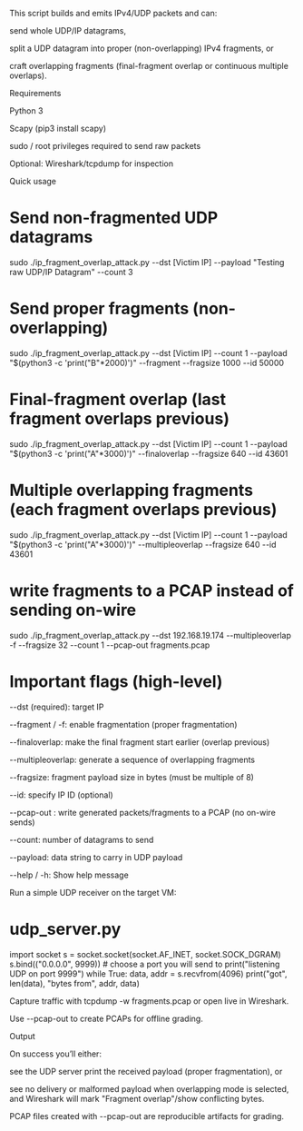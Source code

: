 This script builds and emits IPv4/UDP packets and can:

send whole UDP/IP datagrams,

split a UDP datagram into proper (non-overlapping) IPv4 fragments, or

craft overlapping fragments (final-fragment overlap or continuous multiple overlaps).

Requirements

Python 3

Scapy (pip3 install scapy)

sudo / root privileges required to send raw packets

Optional: Wireshark/tcpdump for inspection

Quick usage
# Send non-fragmented UDP datagrams

sudo ./ip_fragment_overlap_attack.py --dst [Victim IP] --payload "Testing raw UDP/IP Datagram" --count 3

# Send proper fragments (non-overlapping)

sudo ./ip_fragment_overlap_attack.py --dst [Victim IP] --count 1 --payload "$(python3 -c 'print("B"*2000)')" --fragment --fragsize 1000 --id 50000

# Final-fragment overlap (last fragment overlaps previous)

sudo ./ip_fragment_overlap_attack.py --dst [Victim IP] --count 1 --payload "$(python3 -c 'print("A"*3000)')" --finaloverlap --fragsize 640 --id 43601

# Multiple overlapping fragments (each fragment overlaps previous)

sudo ./ip_fragment_overlap_attack.py --dst [Victim IP] --count 1 --payload "$(python3 -c 'print("A"*3000)')" --multipleoverlap --fragsize 640 --id 43601

# write fragments to a PCAP instead of sending on-wire
sudo ./ip_fragment_overlap_attack.py --dst 192.168.19.174 --multipleoverlap -f --fragsize 32 --count 1 --pcap-out fragments.pcap


# Important flags (high-level)

--dst (required): target IP

--fragment / -f: enable fragmentation (proper fragmentation)

--finaloverlap: make the final fragment start earlier (overlap previous)

--multipleoverlap: generate a sequence of overlapping fragments

--fragsize: fragment payload size in bytes (must be multiple of 8)

--id: specify IP ID (optional)

--pcap-out <file>: write generated packets/fragments to a PCAP (no on-wire sends)

--count: number of datagrams to send

--payload: data string to carry in UDP payload

--help / -h: Show help message

Run a simple UDP receiver on the target VM:

# udp_server.py

import socket
s = socket.socket(socket.AF_INET, socket.SOCK_DGRAM)
s.bind(("0.0.0.0", 9999))    # choose a port you will send to
print("listening UDP on port 9999")
while True:
    data, addr = s.recvfrom(4096)
    print("got", len(data), "bytes from", addr, data)

Capture traffic with tcpdump -w fragments.pcap or open live in Wireshark.

Use --pcap-out to create PCAPs for offline grading.

Output 

On success you’ll either:

see the UDP server print the received payload (proper fragmentation), or

see no delivery or malformed payload when overlapping mode is selected, and Wireshark will mark "Fragment overlap"/show conflicting bytes.

PCAP files created with --pcap-out are reproducible artifacts for grading.